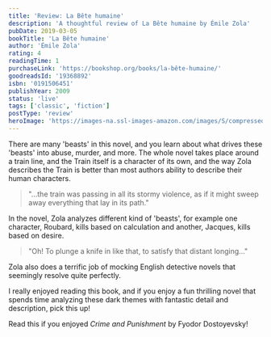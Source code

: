 ```yaml
---
title: 'Review: La Bête humaine'
description: 'A thoughtful review of La Bête humaine by Émile Zola'
pubDate: 2019-03-05
bookTitle: 'La Bête humaine'
author: 'Émile Zola'
rating: 4
readingTime: 1
purchaseLink: 'https://bookshop.org/books/la-bête-humaine/'
goodreadsId: '19368892'
isbn: '0191506451'
publishYear: 2009
status: 'live'
tags: ['classic', 'fiction']
postType: 'review'
heroImage: 'https://images-na.ssl-images-amazon.com/images/S/compressed.photo.goodreads.com/books/1327185344i/28417.jpg'
---
```


There are many 'beasts' in this novel, and you learn about what drives these 'beasts' into abuse, murder, and more. The whole novel takes place around a train line, and the Train itself is a character of its own, and the way Zola describes the Train is better than most authors ability to describe their human characters.

>  "...the train was passing in all its stormy violence, as if it might sweep away everything that lay in its path."

In the novel, Zola analyzes different kind of 'beasts', for example one character, Roubard, kills based on calculation and another, Jacques, kills based on desire.

> "Oh! To plunge a knife in like that, to satisfy that distant longing..."

Zola also does a terrific job of mocking English detective novels that seemingly resolve quite perfectly. 

I really enjoyed reading this book, and if you enjoy a fun thrilling novel that spends time analyzing these dark themes with fantastic detail and description, pick this up!

Read this if you enjoyed *Crime and Punishment* by Fyodor Dostoyevsky!